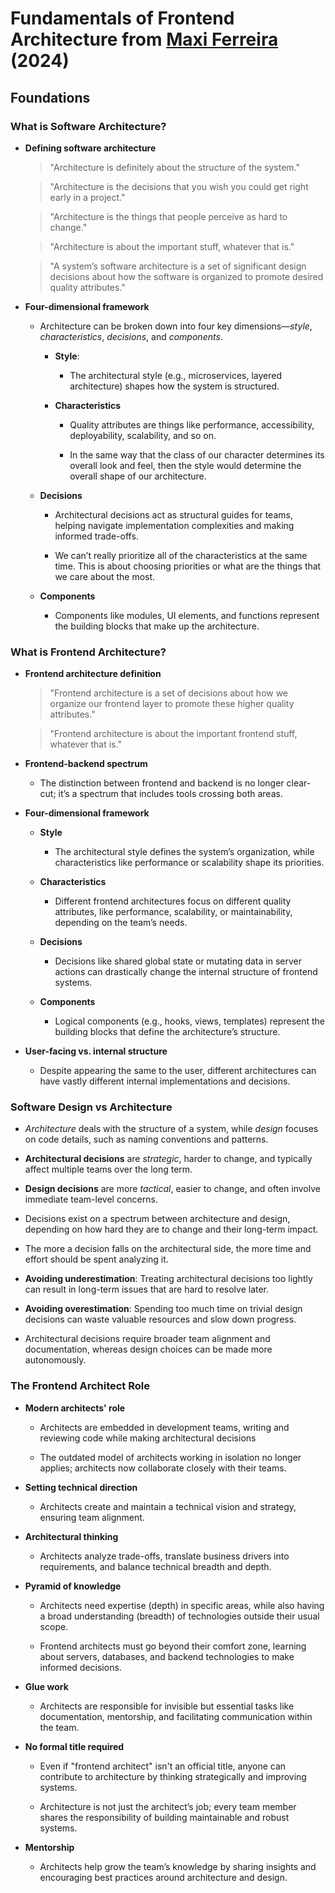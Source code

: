 # Fundamentals of Frontend Architecture from [Maxi Ferreira](https://frontendatscale.com/) (2024)

## Foundations

### What is Software Architecture?

- **Defining software architecture**

  > "Architecture is definitely about the structure of the system."

  > "Architecture is the decisions that you wish you could get right early in a project."

  > "Architecture is the things that people perceive as hard to change."

  > "Architecture is about the important stuff, whatever that is."

  > "A system’s software architecture is a set of significant design decisions about how the software is organized to promote desired quality attributes."

- **Four-dimensional framework**

  - Architecture can be broken down into four key dimensions—_style_, _characteristics_, _decisions_, and _components_.

    - **Style**:

      - The architectural style (e.g., microservices, layered architecture) shapes how the system is structured.

    - **Characteristics**

      - Quality attributes are things like performance, accessibility, deployability, scalability, and so on.

      - In the same way that the class of our character determines its overall look and feel, then the style would determine the overall shape of our architecture.

  - **Decisions**

    - Architectural decisions act as structural guides for teams, helping navigate implementation complexities and making informed trade-offs.

    - We can’t really prioritize all of the characteristics at the same time. This is about choosing priorities or what are the things that we care about the most.

  - **Components**

    - Components like modules, UI elements, and functions represent the building blocks that make up the architecture.

### What is Frontend Architecture?

- **Frontend architecture definition**

  > "Frontend architecture is a set of decisions about how we organize our frontend layer to promote these higher quality attributes."

  > "Frontend architecture is about the important frontend stuff, whatever that is."

- **Frontend-backend spectrum**

  - The distinction between frontend and backend is no longer clear-cut; it’s a spectrum that includes tools crossing both areas.

- **Four-dimensional framework**

  - **Style**

    - The architectural style defines the system’s organization, while characteristics like performance or scalability shape its priorities.

  - **Characteristics**

    - Different frontend architectures focus on different quality attributes, like performance, scalability, or maintainability, depending on the team’s needs.

  - **Decisions**

    - Decisions like shared global state or mutating data in server actions can drastically change the internal structure of frontend systems.

  - **Components**

    - Logical components (e.g., hooks, views, templates) represent the building blocks that define the architecture’s structure.

- **User-facing vs. internal structure**

  - Despite appearing the same to the user, different architectures can have vastly different internal implementations and decisions.

### Software Design vs Architecture

- _Architecture_ deals with the structure of a system, while _design_ focuses on code details, such as naming conventions and patterns.

- **Architectural decisions** are _strategic_, harder to change, and typically affect multiple teams over the long term.

- **Design decisions** are more _tactical_, easier to change, and often involve immediate team-level concerns.

- Decisions exist on a spectrum between architecture and design, depending on how hard they are to change and their long-term impact.

- The more a decision falls on the architectural side, the more time and effort should be spent analyzing it.

- **Avoiding underestimation**: Treating architectural decisions too lightly can result in long-term issues that are hard to resolve later.

- **Avoiding overestimation**: Spending too much time on trivial design decisions can waste valuable resources and slow down progress.

- Architectural decisions require broader team alignment and documentation, whereas design choices can be made more autonomously.

### The Frontend Architect Role

- **Modern architects' role**

  - Architects are embedded in development teams, writing and reviewing code while making architectural decisions

  - The outdated model of architects working in isolation no longer applies; architects now collaborate closely with their teams.

- **Setting technical direction**

  - Architects create and maintain a technical vision and strategy, ensuring team alignment.

- **Architectural thinking**

  - Architects analyze trade-offs, translate business drivers into requirements, and balance technical breadth and depth.

- **Pyramid of knowledge**

  - Architects need expertise (depth) in specific areas, while also having a broad understanding (breadth) of technologies outside their usual scope.

  - Frontend architects must go beyond their comfort zone, learning about servers, databases, and backend technologies to make informed decisions.

- **Glue work**

  - Architects are responsible for invisible but essential tasks like documentation, mentorship, and facilitating communication within the team.

- **No formal title required**

  - Even if "frontend architect" isn't an official title, anyone can contribute to architecture by thinking strategically and improving systems.

  - Architecture is not just the architect’s job; every team member shares the responsibility of building maintainable and robust systems.

- **Mentorship**

  - Architects help grow the team’s knowledge by sharing insights and encouraging best practices around architecture and design.
